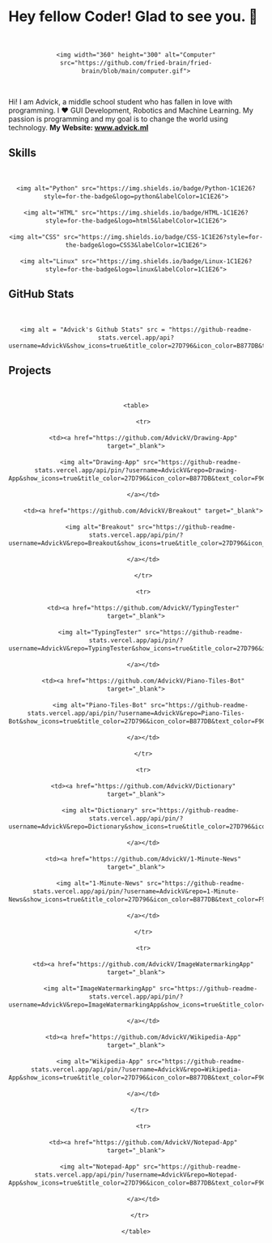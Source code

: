 <h1> Hey fellow Coder! Glad to see you. 👋 </h1>

<br>

<div align = "center">

    <img width="360" height="300" alt="Computer" src="https://github.com/fried-brain/fried-brain/blob/main/computer.gif">

</div>

<br>

<p> Hi! I am Advick, a middle school student who has fallen in love with programming. I ❤️ GUI Development, Robotics and Machine Learning. My passion is programming and my goal is to change the world using technology. <strong>My Website: <a href="https://www.advick.ml/">www.advick.ml</a></strong></p>

<!-- Skills -->

<h2>Skills</h2>

<br>

<div align = "center">

    <img alt="Python" src="https://img.shields.io/badge/Python-1C1E26?style=for-the-badge&logo=python&labelColor=1C1E26">

    <img alt="HTML" src="https://img.shields.io/badge/HTML-1C1E26?style=for-the-badge&logo=html5&labelColor=1C1E26">

    <img alt="CSS" src="https://img.shields.io/badge/CSS-1C1E26?style=for-the-badge&logo=CSS3&labelColor=1C1E26">

    <img alt="Linux" src="https://img.shields.io/badge/Linux-1C1E26?style=for-the-badge&logo=linux&labelColor=1C1E26">

</div>

<!-- Github Stats -->

<h2>GitHub Stats</h2>

<br>

<div align = "center">

    <img alt = "Advick's Github Stats" src = "https://github-readme-stats.vercel.app/api?username=AdvickV&show_icons=true&title_color=27D796&icon_color=B877DB&text_color=F9CBBE&bg_color=1C1E26">

</div>

<!-- Projects -->

<h2>Projects</h2>

<br>

<div align = "center">

    <table>

        <tr>

        <td><a href="https://github.com/AdvickV/Drawing-App" target="_blank">

            <img alt="Drawing-App" src="https://github-readme-stats.vercel.app/api/pin/?username=AdvickV&repo=Drawing-App&show_icons=true&title_color=27D796&icon_color=B877DB&text_color=F9CBBE&bg_color=1C1E26">

        </a></td>

        <td><a href="https://github.com/AdvickV/Breakout" target="_blank">

            <img alt="Breakout" src="https://github-readme-stats.vercel.app/api/pin/?username=AdvickV&repo=Breakout&show_icons=true&title_color=27D796&icon_color=B877DB&text_color=F9CBBE&bg_color=1C1E26">

        </a></td>

        </tr>

        <tr>

        <td><a href="https://github.com/AdvickV/TypingTester" target="_blank">

            <img alt="TypingTester" src="https://github-readme-stats.vercel.app/api/pin/?username=AdvickV&repo=TypingTester&show_icons=true&title_color=27D796&icon_color=B877DB&text_color=F9CBBE&bg_color=1C1E26">

        </a></td>

        <td><a href="https://github.com/AdvickV/Piano-Tiles-Bot" target="_blank">

            <img alt="Piano-Tiles-Bot" src="https://github-readme-stats.vercel.app/api/pin/?username=AdvickV&repo=Piano-Tiles-Bot&show_icons=true&title_color=27D796&icon_color=B877DB&text_color=F9CBBE&bg_color=1C1E26">

        </a></td>

        </tr>

        <tr>

        <td><a href="https://github.com/AdvickV/Dictionary" target="_blank">

            <img alt="Dictionary" src="https://github-readme-stats.vercel.app/api/pin/?username=AdvickV&repo=Dictionary&show_icons=true&title_color=27D796&icon_color=B877DB&text_color=F9CBBE&bg_color=1C1E26">

        </a></td>

        <td><a href="https://github.com/AdvickV/1-Minute-News" target="_blank">

            <img alt="1-Minute-News" src="https://github-readme-stats.vercel.app/api/pin/?username=AdvickV&repo=1-Minute-News&show_icons=true&title_color=27D796&icon_color=B877DB&text_color=F9CBBE&bg_color=1C1E26">

        </a></td>

        </tr>

        <tr>

        <td><a href="https://github.com/AdvickV/ImageWatermarkingApp" target="_blank">

            <img alt="ImageWatermarkingApp" src="https://github-readme-stats.vercel.app/api/pin/?username=AdvickV&repo=ImageWatermarkingApp&show_icons=true&title_color=27D796&icon_color=B877DB&text_color=F9CBBE&bg_color=1C1E26">

        </a></td>

        <td><a href="https://github.com/AdvickV/Wikipedia-App" target="_blank">

            <img alt="Wikipedia-App" src="https://github-readme-stats.vercel.app/api/pin/?username=AdvickV&repo=Wikipedia-App&show_icons=true&title_color=27D796&icon_color=B877DB&text_color=F9CBBE&bg_color=1C1E26">

        </a></td>

        </tr>  

        <tr>

        <td><a href="https://github.com/AdvickV/Notepad-App" target="_blank">

            <img alt="Notepad-App" src="https://github-readme-stats.vercel.app/api/pin/?username=AdvickV&repo=Notepad-App&show_icons=true&title_color=27D796&icon_color=B877DB&text_color=F9CBBE&bg_color=1C1E26">

        </a></td>

        </tr>  

    </table>

</div>

